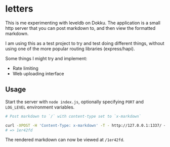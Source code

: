 # letters

This is me experimenting with leveldb on Dokku. The application is a small
http server that you can post markdown to, and then view the formatted markdown.

I am using this as a test project to try and test doing different things, without
using one of the more popular routing libraries (express/hapi).

Some things I might try and implement:

* Rate limiting
* Web uploading interface

## Usage

Start the server with `node index.js`, optionally specifying `PORT` and `LOG_LEVEL`
environment variables.

```bash
# Post markdown to `/` with content-type set to `x-markdown`

curl -XPOST -H 'Content-Type: x-markdown' -T - http://127.0.0.1:1337/ < test.md
# => 1er42fd
```

The rendered markdown can now be viewed at `/1er42fd`.
